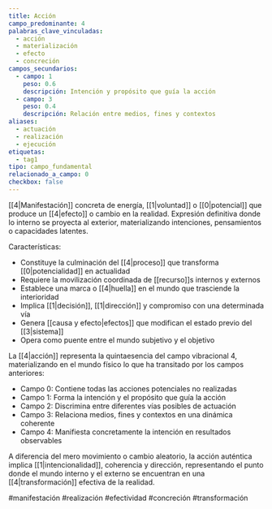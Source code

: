 ```yaml
---
title: Acción
campo_predominante: 4
palabras_clave_vinculadas:
  - acción
  - materialización
  - efecto
  - concreción
campos_secundarios:
  - campo: 1
    peso: 0.6
    descripción: Intención y propósito que guía la acción
  - campo: 3
    peso: 0.4
    descripción: Relación entre medios, fines y contextos
aliases:
  - actuación
  - realización
  - ejecución
etiquetas:
  - tag1
tipo: campo_fundamental
relacionado_a_campo: 0
checkbox: false
---
```

[[4|Manifestación]] concreta de energía, [[1|voluntad]] o [[0|potencial]] que produce un [[4|efecto]] o cambio en la realidad. Expresión definitiva donde lo interno se proyecta al exterior, materializando intenciones, pensamientos o capacidades latentes.

Características:
- Constituye la culminación del [[4|proceso]] que transforma [[0|potencialidad]] en actualidad
- Requiere la movilización coordinada de [[recurso]]s internos y externos
- Establece una marca o [[4|huella]] en el mundo que trasciende la interioridad
- Implica [[1|decisión]], [[1|dirección]] y compromiso con una determinada vía
- Genera [[causa y efecto|efectos]] que modifican el estado previo del [[3|sistema]]
- Opera como puente entre el mundo subjetivo y el objetivo

La [[4|acción]] representa la quintaesencia del campo vibracional 4, materializando en el mundo físico lo que ha transitado por los campos anteriores:
- Campo 0: Contiene todas las acciones potenciales no realizadas
- Campo 1: Forma la intención y el propósito que guía la acción
- Campo 2: Discrimina entre diferentes vías posibles de actuación
- Campo 3: Relaciona medios, fines y contextos en una dinámica coherente
- Campo 4: Manifiesta concretamente la intención en resultados observables

A diferencia del mero movimiento o cambio aleatorio, la acción auténtica implica [[1|intencionalidad]], coherencia y dirección, representando el punto donde el mundo interno y el externo se encuentran en una [[4|transformación]] efectiva de la realidad.

#manifestación #realización #efectividad #concreción #transformación
